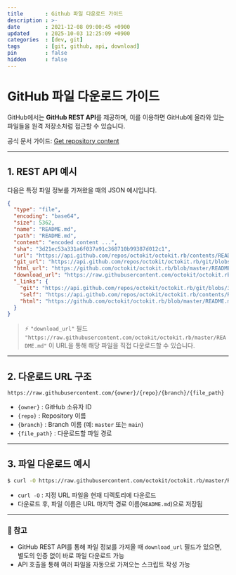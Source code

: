 ```yaml
---
title       : Github 파일 다운로드 가이드
description : >-
date        : 2021-12-08 09:00:45 +0900
updated     : 2025-10-03 12:25:09 +0900
categories  : [dev, git]
tags        : [git, github, api, download]
pin         : false
hidden      : false
---
```


# GitHub 파일 다운로드 가이드

GitHub에서는 **GitHub REST API**를 제공하며, 이를 이용하면 GitHub에 올라와 있는 파일들을 원격 저장소처럼 접근할 수 있습니다.  

공식 문서 가이드: [Get repository content](https://docs.github.com/en/rest/repos/contents#get-repository-content)

---

## 1. REST API 예시

다음은 특정 파일 정보를 가져왔을 때의 JSON 예시입니다.

```json
{
  "type": "file",
  "encoding": "base64",
  "size": 5362,
  "name": "README.md",
  "path": "README.md",
  "content": "encoded content ...",
  "sha": "3d21ec53a331a6f037a91c368710b99387d012c1",
  "url": "https://api.github.com/repos/octokit/octokit.rb/contents/README.md",
  "git_url": "https://api.github.com/repos/octokit/octokit.rb/git/blobs/3d21ec53a331a6f037a91c368710b99387d012c1",
  "html_url": "https://github.com/octokit/octokit.rb/blob/master/README.md",
  "download_url": "https://raw.githubusercontent.com/octokit/octokit.rb/master/README.md",
  "_links": {
    "git": "https://api.github.com/repos/octokit/octokit.rb/git/blobs/3d21ec53a331a6f037a91c368710b99387d012c1",
    "self": "https://api.github.com/repos/octokit/octokit.rb/contents/README.md",
    "html": "https://github.com/octokit/octokit.rb/blob/master/README.md"
  }
}
````

> ⚡ `"download_url"` 필드
> `"https://raw.githubusercontent.com/octokit/octokit.rb/master/README.md"`
> 이 URL을 통해 해당 파일을 직접 다운로드할 수 있습니다.

---

## 2. 다운로드 URL 구조

```text
https://raw.githubusercontent.com/{owner}/{repo}/{branch}/{file_path}
```

* `{owner}` : GitHub 소유자 ID
* `{repo}` : Repository 이름
* `{branch}` : Branch 이름 (예: `master` 또는 `main`)
* `{file_path}` : 다운로드할 파일 경로

---

## 3. 파일 다운로드 예시

```sh
$ curl -O https://raw.githubusercontent.com/octokit/octokit.rb/master/README.md
```

* `curl -O` : 지정 URL 파일을 현재 디렉토리에 다운로드
* 다운로드 후, 파일 이름은 URL 마지막 경로 이름(`README.md`)으로 저장됨

---

### 🔹 참고

* GitHub REST API를 통해 파일 정보를 가져올 때 `download_url` 필드가 있으면, 별도의 인증 없이 바로 파일 다운로드 가능
* API 호출을 통해 여러 파일을 자동으로 가져오는 스크립트 작성 가능

```

